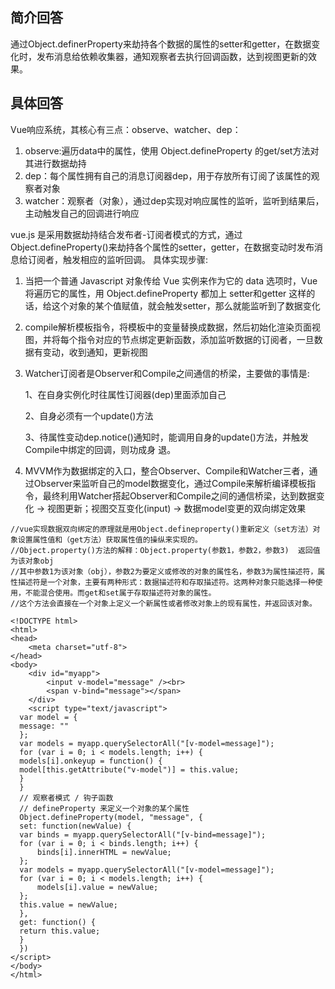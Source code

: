 ## 简介回答

通过Object.definerProperty来劫持各个数据的属性的setter和getter，在数据变化时，发布消息给依赖收集器，通知观察者去执行回调函数，达到视图更新的效果。



## 具体回答

Vue响应系统，其核心有三点：observe、watcher、dep：

1. observe:遍历data中的属性，使用 Object.defineProperty 的get/set方法对其进行数据劫持
2. dep：每个属性拥有自己的消息订阅器dep，用于存放所有订阅了该属性的观察者对象
3. watcher：观察者（对象），通过dep实现对响应属性的监听，监听到结果后，主动触发自己的回调进行响应




vue.js 是采用数据劫持结合发布者-订阅者模式的方式，通过Object.defineProperty()来劫持各个属性的setter，getter，在数据变动时发布消息给订阅者，触发相应的监听回调。 具体实现步骤:

1. 当把一个普通 Javascript 对象传给 Vue 实例来作为它的 data 选项时，Vue 将遍历它的属性，用 Object.defineProperty 都加上 setter和getter 这样的话，给这个对象的某个值赋值，就会触发setter，那么就能监听到了数据变化

2. compile解析模板指令，将模板中的变量替换成数据，然后初始化渲染页面视图，并将每个指令对应的节点绑定更新函数，添加监听数据的订阅者，一旦数据有变动，收到通知，更新视图

3. Watcher订阅者是Observer和Compile之间通信的桥梁，主要做的事情是: 

     1、在自身实例化时往属性订阅器(dep)里面添加自己 

     2、自身必须有一个update()方法 

     3、待属性变动dep.notice()通知时，能调用自身的update()方法，并触发Compile中绑定的回调，则功成身      退。

4. MVVM作为数据绑定的入口，整合Observer、Compile和Watcher三者，通过Observer来监听自己的model数据变化，通过Compile来解析编译模板指令，最终利用Watcher搭起Observer和Compile之间的通信桥梁，达到数据变化 -> 视图更新；视图交互变化(input) -> 数据model变更的双向绑定效果
```
//vue实现数据双向绑定的原理就是用Object.defineproperty()重新定义（set方法）对象设置属性值和（get方法）获取属性值的操纵来实现的。
//Object.property()方法的解释：Object.property(参数1，参数2，参数3)  返回值为该对象obj
//其中参数1为该对象（obj），参数2为要定义或修改的对象的属性名，参数3为属性描述符，属性描述符是一个对象，主要有两种形式：数据描述符和存取描述符。这两种对象只能选择一种使用，不能混合使用。而get和set属于存取描述符对象的属性。
//这个方法会直接在一个对象上定义一个新属性或者修改对象上的现有属性，并返回该对象。

<!DOCTYPE html>
<html>
<head>
    <meta charset="utf-8">
</head>
<body>
    <div id="myapp">
        <input v-model="message" /><br>
        <span v-bind="message"></span>
    </div>
    <script type="text/javascript">
  var model = {
  message: ""
  };
  var models = myapp.querySelectorAll("[v-model=message]");
  for (var i = 0; i < models.length; i++) {
  models[i].onkeyup = function() {
  model[this.getAttribute("v-model")] = this.value;
  }
  }
  // 观察者模式 / 钩子函数
  // defineProperty 来定义一个对象的某个属性
  Object.defineProperty(model, "message", {
  set: function(newValue) {
  var binds = myapp.querySelectorAll("[v-bind=message]");
  for (var i = 0; i < binds.length; i++) {
      binds[i].innerHTML = newValue;
  };
  var models = myapp.querySelectorAll("[v-model=message]");
  for (var i = 0; i < models.length; i++) {
      models[i].value = newValue;
  };
  this.value = newValue;
  },
  get: function() {
  return this.value;
  }
  })
</script>
</body>
</html>
```